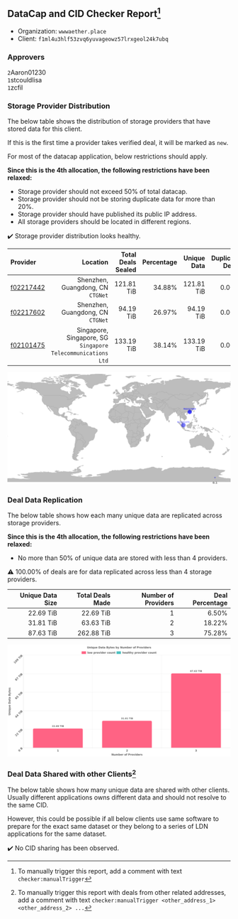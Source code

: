 ## DataCap and CID Checker Report[^1]
 - Organization: `wwwaether.place`
 - Client: `f1ml4u3hlf53zvq6yuvageowz57lrxgeol24k7ubq`
### Approvers
`2`Aaron01230<br/>`1`stcouldlisa<br/>`1`zcfil

### Storage Provider Distribution
The below table shows the distribution of storage providers that have stored data for this client.

If this is the first time a provider takes verified deal, it will be marked as `new`.

For most of the datacap application, below restrictions should apply.

**Since this is the 4th allocation, the following restrictions have been relaxed:**
 - Storage provider should not exceed 50% of total datacap.
 - Storage provider should not be storing duplicate data for more than 20%.
 - Storage provider should have published its public IP address.
 - All storage providers should be located in different regions.

✔️ Storage provider distribution looks healthy.

| Provider                                              |                                                        Location | Total Deals Sealed | Percentage | Unique Data | Duplicate Deals |
| :---------------------------------------------------- | --------------------------------------------------------------: | -----------------: | ---------: | ----------: | --------------: |
| [f02217442](https://filfox.info/en/address/f02217442) |                            Shenzhen, Guangdong, CN<br/>`CTGNet` |         121.81 TiB |     34.88% |  121.81 TiB |           0.00% |
| [f02217602](https://filfox.info/en/address/f02217602) |                            Shenzhen, Guangdong, CN<br/>`CTGNet` |          94.19 TiB |     26.97% |   94.19 TiB |           0.00% |
| [f02101475](https://filfox.info/en/address/f02101475) | Singapore, Singapore, SG<br/>`Singapore Telecommunications Ltd` |         133.19 TiB |     38.14% |  133.19 TiB |           0.00% |

<img src="https://raw.githubusercontent.com/data-preservation-programs/filplus-checker-assets/main/filecoin-project/filecoin-plus-large-datasets/issues/1767/1688211614400.png"/>

### Deal Data Replication
The below table shows how each many unique data are replicated across storage providers.


**Since this is the 4th allocation, the following restrictions have been relaxed:**
- No more than 50% of unique data are stored with less than 4 providers.

⚠️ 100.00% of deals are for data replicated across less than 4 storage providers.

| Unique Data Size | Total Deals Made | Number of Providers | Deal Percentage |
| ---------------: | ---------------: | ------------------: | --------------: |
|        22.69 TiB |        22.69 TiB |                   1 |           6.50% |
|        31.81 TiB |        63.63 TiB |                   2 |          18.22% |
|        87.63 TiB |       262.88 TiB |                   3 |          75.28% |

<img src="https://raw.githubusercontent.com/data-preservation-programs/filplus-checker-assets/main/filecoin-project/filecoin-plus-large-datasets/issues/1767/1688211615605.png"/>

### Deal Data Shared with other Clients[^3]
The below table shows how many unique data are shared with other clients.
Usually different applications owns different data and should not resolve to the same CID.

However, this could be possible if all below clients use same software to prepare for the exact same dataset or they belong to a series of LDN applications for the same dataset.

✔️ No CID sharing has been observed.

[^1]: To manually trigger this report, add a comment with text `checker:manualTrigger`

[^2]: Deals from those addresses are combined into this report as they are specified with `checker:manualTrigger`

[^3]: To manually trigger this report with deals from other related addresses, add a comment with text `checker:manualTrigger <other_address_1> <other_address_2> ...`
